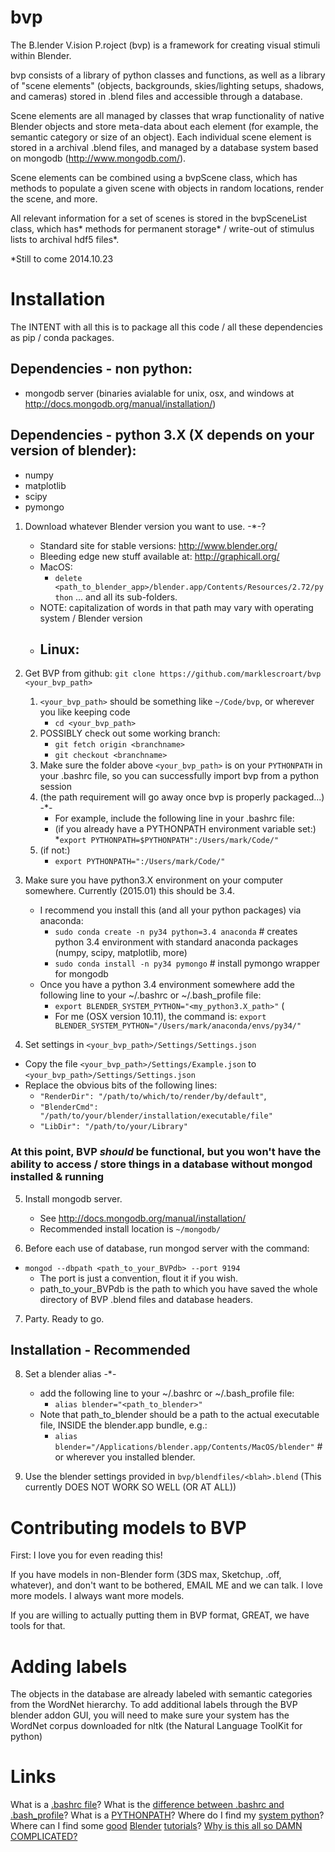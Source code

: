 bvp
===

The B.lender V.ision P.roject (bvp) is a framework for creating visual stimuli within Blender. 

bvp consists of a library of python classes and functions, as well as a library of "scene 
elements" (objects, backgrounds, skies/lighting setups, shadows, and cameras) stored in 
.blend files and accessible through a database.

Scene elements are all managed by classes that wrap functionality of native Blender 
objects and store meta-data about each element (for example, the semantic category or
size of an object). Each individual scene element is stored in a archival .blend files, 
and managed by a database system based on mongodb (http://www.mongodb.com/).

Scene elements can be combined using a bvpScene class, which has methods to populate a 
given scene with objects in random locations, render the scene, and more.

All relevant information for a set of scenes is stored in the bvpSceneList 
class, which has* methods for permanent storage* / write-out of stimulus lists to 
archival hdf5 files*. 

*Still to come 2014.10.23



# Installation

The INTENT with all this is to package all this code / all these dependencies as pip / conda packages. 

## Dependencies - non python:
* mongodb server (binaries avialable for unix, osx, and windows at http://docs.mongodb.org/manual/installation/)

## Dependencies - python 3.X (X depends on your version of blender):
* numpy 
* matplotlib 
* scipy
* pymongo

1) Download whatever Blender version you want to use. -*-?

    * Standard site for stable versions: http://www.blender.org/
    * Bleeding edge new stuff available at: http://graphicall.org/
    * MacOS:
        - `delete <path_to_blender_app>/blender.app/Contents/Resources/2.72/python` ... and all its sub-folders.
    * NOTE: capitalization of words in that path may vary with operating system / Blender version
    * Linux:
        - 

2) Get BVP from github: `git clone https://github.com/marklescroart/bvp <your_bvp_path>`

    1. `<your_bvp_path>` should be something like `~/Code/bvp`, or wherever you like keeping code
        * `cd <your_bvp_path>`
    2. POSSIBLY check out some working branch:
        * `git fetch origin <branchname>`
        * `git checkout <branchname>`
    3. Make sure the folder above `<your_bvp_path>` is on your `PYTHONPATH` in your .bashrc file, so you can successfully import bvp from a python session
    4. (the path requirement will go away once bvp is properly packaged...) -*-
        * For example, include the following line in your .bashrc file:
        * (if you already have a PYTHONPATH environment variable set:)
            *`export PYTHONPATH=$PYTHONPATH":/Users/mark/Code/"`
    5. (if not:)
        * `export PYTHONPATH=":/Users/mark/Code/"`

3) Make sure you have python3.X environment on your computer somewhere. Currently (2015.01) this should be 3.4. 

    * I recommend you install this (and all your python packages) via anaconda:
        - `sudo conda create -n py34 python=3.4 anaconda`  # creates python 3.4 environment with standard anaconda packages (numpy, scipy, matplotlib, more)
        - `sudo conda install -n py34 pymongo` # install pymongo wrapper for mongodb
    * Once you have a python 3.4 environment somewhere add the following line to your ~/.bashrc or ~/.bash_profile file:
        - `export BLENDER_SYSTEM_PYTHON="<my_python3.X_path>"` (
        - For me (OSX version 10.11), the command is: `export BLENDER_SYSTEM_PYTHON="/Users/mark/anaconda/envs/py34/"`

4) Set settings in `<your_bvp_path>/Settings/Settings.json`

* Copy the file `<your_bvp_path>/Settings/Example.json` to `<your_bvp_path>/Settings/Settings.json`
* Replace the obvious bits of the following lines:  
    * `"RenderDir": "/path/to/which/to/render/by/default"`, 
    * `"BlenderCmd": "/path/to/your/blender/installation/executable/file"` 
    * `"LibDir": "/path/to/your/Library"` 

### At this point, BVP *should* be functional, but you won't have the ability to access / store things in a database without mongod installed & running

5) Install mongodb server. 

    * See http://docs.mongodb.org/manual/installation/
    * Recommended install location is `~/mongodb/`

6) Before each use of database, run mongod server with the command: 

  * `mongod --dbpath <path_to_your_BVPdb> --port 9194`
    * The port is just a convention, flout it if you wish. 
    * path_to_your_BVPdb is the path to which you have saved the whole directory of BVP .blend files and database headers. 

7) Party. Ready to go.

## Installation - Recommended

8) Set a blender alias -*-
    * add the following line to your ~/.bashrc or ~/.bash_profile file:
        - `alias blender="<path_to_blender>"`
    * Note that path_to_blender should be a path to the actual executable file, INSIDE the blender.app bundle, e.g.:
        - `alias blender="/Applications/blender.app/Contents/MacOS/blender"` # or wherever you installed blender.

9) Use the blender settings provided in `bvp/blendfiles/<blah>.blend` (This currently DOES NOT WORK SO WELL (OR AT ALL))

# Contributing models to BVP

First: I love you for even reading this! 

If you have models in non-Blender form (3DS max, Sketchup, .off, whatever), and don't want to be bothered, EMAIL ME and we can talk. I love more models. I always want more models. 

If you are willing to actually putting them in BVP format, GREAT, we have tools for that. 


# Adding labels

The objects in the database are already labeled with semantic categories from the WordNet hierarchy. To add additional labels through the BVP blender addon GUI, you will need to make sure your system has the WordNet corpus downloaded for nltk (the Natural Language ToolKit for python)

Links 
=====
What is a [.bashrc file](http://unix.stackexchange.com/questions/129143/what-is-the-purpose-of-bashrc-and-how-does-it-work)?
What is the [difference between .bashrc and .bash_profile]()?
What is a [PYTHONPATH](http://stackoverflow.com/questions/19917492/how-to-use-pythonpath)?
Where do I find my [system python](https://wiki.python.org/moin/BeginnersGuide/Download)?
Where can I find some [good](http://www.blenderguru.com/) [Blender](http://www.blender.org/support/tutorials/) [tutorials](https://cgcookie.com/learn-blender/)? 
[Why is this all so DAMN COMPLICATED?](http://giphy.com/gifs/tantrum-sad-baby-13AXYJh2jDt2IE)